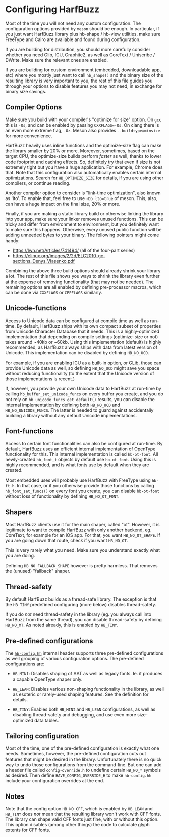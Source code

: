 # Configuring HarfBuzz

Most of the time you will not need any custom configuration. The configuration options provided by `meson` should be
enough. In particular, if you just want HarfBuzz library plus hb-shape / hb-view utilities, make sure FreeType and Cairo
are available and found during configuration.

If you are building for distribution, you should more carefully consider whether you need Glib, ICU, Graphite2, as well
as CoreText / Uniscribe / DWrite. Make sure the relevant ones are enabled.

If you are building for custom environment (embedded, downloadable app, etc)
where you mostly just want to call `hb_shape()` and the binary size of the resulting library is very important to you,
the rest of this file guides you through your options to disable features you may not need, in exchange for binary size
savings.

## Compiler Options

Make sure you build with your compiler's "optimize for size" option. On `gcc`
this is `-Os`, and can be enabled by passing `CXXFLAGS=-Os`. On clang there is an even more extreme flag, `-Oz`. Meson
also provides `--buildtype=minsize`
for more convenience.

HarfBuzz heavily uses inline functions and the optimize-size flag can make the library smaller by 20% or more. Moreover,
sometimes, based on the target CPU, the optimize-size builds perform *faster* as well, thanks to lower code footprint
and caching effects. So, definitely try that even if size is not extremely tight but you have a huge application. For
example, Chrome does that. Note that this configuration also automatically enables certain internal optimizations.
Search for `HB_OPTIMIZE_SIZE` for details, if you are using other compilers, or continue reading.

Another compiler option to consider is "link-time optimization", also known as
'lto'. To enable that, feel free to use `-Db_lto=true` of meson. This, also, can have a huge impact on the final size,
20% or more.

Finally, if you are making a static library build or otherwise linking the library into your app, make sure your linker
removes unused functions. This can be tricky and differ from environment to environment, but you definitely want to make
sure this happens. Otherwise, every unused public function will be adding unneeded bytes to your binary. The following
pointers might come handy:

* https://lwn.net/Articles/741494/ (all of the four-part series)
* https://elinux.org/images/2/2d/ELC2010-gc-sections_Denys_Vlasenko.pdf

Combining the above three build options should already shrink your library a lot. The rest of this file shows you ways
to shrink the library even further at the expense of removing functionality (that may not be needed). The remaining
options are all enabled by defining pre-processor macros, which can be done via `CXXFLAGS` or `CPPFLAGS` similarly.

## Unicode-functions

Access to Unicode data can be configured at compile time as well as run-time. By default, HarfBuzz ships with its own
compact subset of properties from Unicode Character Database that it needs. This is a highly-optimized implementation
that depending on compile settings (optimize-size or not)
takes around ~40kb or ~60kb. Using this implementation (default) is highly recommended, as HarfBuzz always ships with
data from latest version of Unicode. This implementation can be disabled by defining `HB_NO_UCD`.

For example, if you are enabling ICU as a built-in option, or GLib, those can provide Unicode data as well, so
defining `HB_NO_UCD` might save you space without reducing functionality (to the extent that the Unicode version of
those implementations is recent.)

If, however, you provide your own Unicode data to HarfBuzz at run-time by calling `hb_buffer_set_unicode_funcs` on every
buffer you create, and you do not rely on `hb_unicode_funcs_get_default()` results, you can disable the internal
implementation by defining both `HB_NO_UCD` and `HB_NO_UNICODE_FUNCS`. The latter is needed to guard against
accidentally building a library without any default Unicode implementations.

## Font-functions

Access to certain font functionalities can also be configured at run-time. By default, HarfBuzz uses an efficient
internal implementation of OpenType functionality for this. This internal implementation is called `hb-ot-font`. All
newly-created `hb_font_t` objects by default use `hb-ot-font`. Using this is highly recommended, and is what fonts use
by default when they are created.

Most embedded uses will probably use HarfBuzz with FreeType using `hb-ft.h`. In that case, or if you otherwise provide
those functions by calling
`hb_font_set_funcs()` on every font you create, you can disable `hb-ot-font`
without loss of functionality by defining `HB_NO_OT_FONT`.

## Shapers

Most HarfBuzz clients use it for the main shaper, called "ot". However, it is legitimate to want to compile HarfBuzz
with only another backend, eg. CoreText, for example for an iOS app. For that, you want `HB_NO_OT_SHAPE`. If you are
going down that route, check if you want `HB_NO_OT`.

This is very rarely what you need. Make sure you understand exactly what you are doing.

Defining `HB_NO_FALLBACK_SHAPE` however is pretty harmless. That removes the
(unused) "fallback" shaper.

## Thread-safety

By default HarfBuzz builds as a thread-safe library. The exception is that the `HB_TINY` predefined configuring (more
below) disables thread-safety.

If you do *not* need thread-safety in the library (eg. you always call into HarfBuzz from the same thread), you can
disable thread-safety by defining
`HB_NO_MT`. As noted already, this is enabled by `HB_TINY`.

## Pre-defined configurations

The [`hb-config.hh`](src/hb-config.hh) internal header supports three pre-defined configurations as well grouping of
various configuration options. The pre-defined configurations are:

* `HB_MINI`: Disables shaping of AAT as well as legacy fonts. Ie. it produces a capable OpenType shaper only.

* `HB_LEAN`: Disables various non-shaping functionality in the library, as well as esoteric or rarely-used shaping
  features. See the definition for details.

* `HB_TINY`: Enables both `HB_MINI` and `HB_LEAN` configurations, as well as disabling thread-safety and debugging, and
  use even more size-optimized data tables.

## Tailoring configuration

Most of the time, one of the pre-defined configuration is exactly what one needs. Sometimes, however, the pre-defined
configuration cuts out features that might be desired in the library. Unfortunately there is no quick way to undo those
configurations from the command-line. But one can add a header file called
`config-override.h` to undefine certain `HB_NO_*` symbols as desired. Then define `HAVE_CONFIG_OVERRIDE_H` to
make `hb-config.hh` include your configuration overrides at the end.

## Notes

Note that the config option `HB_NO_CFF`, which is enabled by `HB_LEAN` and
`HB_TINY` does *not* mean that the resulting library won't work with CFF fonts. The library can shape valid CFF fonts
just fine, with or without this option. This option disables (among other things) the code to calculate glyph extents
for CFF fonts.
